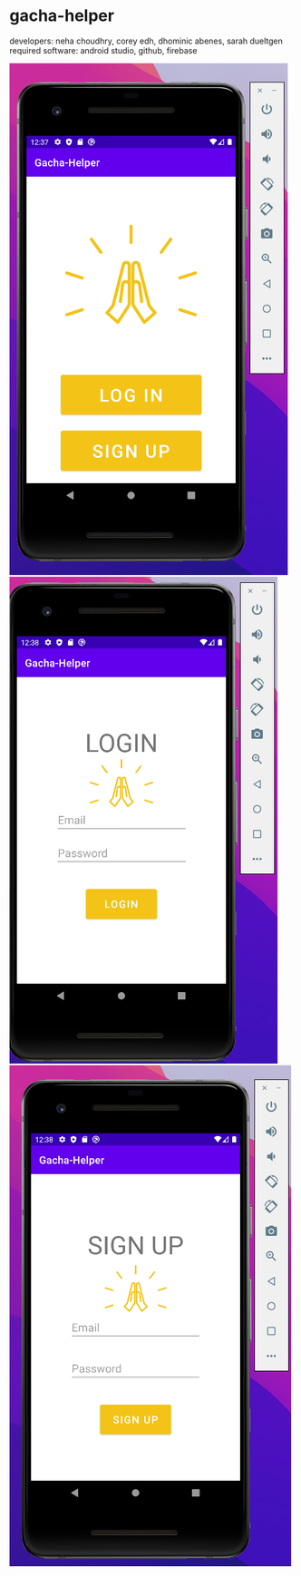 # gacha-helper
developers: neha choudhry, corey edh, dhominic abenes, sarah dueltgen
required software: android studio, github, firebase

<img src='gacha_homescreen.png' title='Homescreen' alt='Homescreen' />

<img src='gacha_login.png' title='Login Page' alt="Login page" />

<img src='gacha_signup.png' title='Sign Up Page' alt='Sign Up page' />
